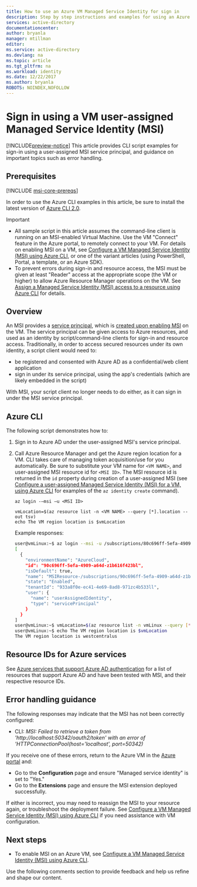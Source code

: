 ```yaml
---
title: How to use an Azure VM Managed Service Identity for sign in
description: Step by step instructions and examples for using an Azure VM MSI service principal for script client sign in and resource access.
services: active-directory
documentationcenter: 
author: bryanla
manager: mtillman
editor: 
ms.service: active-directory
ms.devlang: na
ms.topic: article
ms.tgt_pltfrm: na
ms.workload: identity
ms.date: 12/22/2017
ms.author: bryanla
ROBOTS: NOINDEX,NOFOLLOW
---
```


# Sign in using a VM user-assigned Managed Service Identity (MSI)

[!INCLUDE[preview-notice](~/includes/active-directory-msi-preview-notice-ua.md)]
This article provides CLI script examples for sign-in using a user-assigned MSI service principal, and guidance on important topics such as error handling.

## Prerequisites

[!INCLUDE [msi-core-prereqs](~/includes/active-directory-msi-core-prereqs-ua.md)]

In order to use the Azure CLI examples in this article, be sure to install the latest version of [Azure CLI 2.0](https://docs.microsoft.com/cli/azure/install-azure-cli). 

> [!IMPORTANT]
> - All sample script in this article assumes the command-line client is running on an MSI-enabled Virtual Machine. Use the VM "Connect" feature in the Azure portal, to remotely connect to your VM. For details on enabling MSI on a VM, see [Configure a VM Managed Service Identity (MSI) using Azure CLI](msi-qs-configure-cli-windows-vm.md), or one of the variant articles (using PowerShell, Portal, a template, or an Azure SDK). 
> - To prevent errors during sign-in and resource access, the MSI must be given at least "Reader" access at the appropriate scope (the VM or higher) to allow Azure Resource Manager operations on the VM. See [Assign a Managed Service Identity (MSI) access to a resource using Azure CLI](msi-howto-assign-access-cli.md) for details.

## Overview

An MSI provides a [service principal](~/articles/active-directory/develop/active-directory-dev-glossary.md#service-principal-object), which is [created upon enabling MSI](msi-overview.md#how-does-it-work) on the VM. The service principal can be given access to Azure resources, and used as an identity by script/command-line clients for sign-in and resource access. Traditionally, in order to access secured resources under its own identity, a script client would need to:  

   - be registered and consented with Azure AD as a confidential/web client application
   - sign in under its service principal, using the app's credentials (which are likely embedded in the script)

With MSI, your script client no longer needs to do either, as it can sign in under the MSI service principal. 

## Azure CLI

The following script demonstrates how to:

1. Sign in to Azure AD under the user-assigned MSI's service principal.  
2. Call Azure Resource Manager and get the Azure region location for a VM. CLI takes care of managing token acquisition/use for you automatically. Be sure to substitute your VM name for `<VM NAME>`, and user-assigned MSI resource id for `<MSI ID>`. The MSI resource id is returned in the `id` property during creation of a user-assigned MSI (see [Configure a user-assigned Managed Service Identity (MSI) for a VM, using Azure CLI](msi-qs-configure-cli-windows-vm.md) for examples of the `az identity create` command).

    ```azurecli
    az login -–msi –u <MSI ID>
   
    vmLocation=$(az resource list -n <VM NAME> --query [*].location --out tsv)
    echo The VM region location is $vmLocation
    ```

    Example responses:
   
    ```bash
    user@vmLinux:~$ az login --msi -u /subscriptions/80c696ff-5efa-4909-a64d-z1b616f423bl/resourcegroups/rgName/providers/Microsoft.ManagedIdentity/userAssignedIdentities/msiName
    [
      {
        "environmentName": "AzureCloud",
        "id": "90c696ff-5efa-4909-a64d-z1b616f423bl",
        "isDefault": true,
        "name": "MSIResource-/subscriptions/90c696ff-5efa-4909-a64d-z1b616f423bl/resourcegroups/rgName/providers/Microsoft.ManagedIdentity/userAssignedIdentities/msiName@50342",
        "state": "Enabled",
        "tenantId": "933a8f0e-ec41-4e69-8ad8-971zc4b533ll",
        "user": {
          "name": "userAssignedIdentity",
          "type": "servicePrincipal"
        }
      }
    ]  
    user@vmLinux:~$ vmLocation=$(az resource list -n vmLinux --query [*].location --out tsv)
    user@vmLinux:~$ echo The VM region location is $vmLocation
    The VM region location is westcentralus
    ```

## Resource IDs for Azure services

See [Azure services that support Azure AD authentication](msi-overview.md#azure-services-that-support-azure-ad-authentication) for a list of resources that support Azure AD and have been tested with MSI, and their respective resource IDs.

## Error handling guidance 

The following responses may indicate that the MSI has not been correctly configured:

- CLI: *MSI: Failed to retrieve a token from 'http://localhost:50342/oauth2/token' with an error of 'HTTPConnectionPool(host='localhost', port=50342)* 

If you receive one of these errors, return to the Azure VM in the [Azure portal](https://portal.azure.com) and:

- Go to the **Configuration** page and ensure "Managed service identity" is set to "Yes."
- Go to the **Extensions** page and ensure the MSI extension deployed successfully.

If either is incorrect, you may need to reassign the MSI to your resource again, or troubleshoot the deployment failure. See [Configure a VM Managed Service Identity (MSI) using Azure CLI](msi-qs-configure-cli-windows-vm.md) if you need assistance with VM configuration.

## Next steps

- To enable MSI on an Azure VM, see [Configure a VM Managed Service Identity (MSI) using Azure CLI](msi-qs-configure-cli-windows-vm.md).

Use the following comments section to provide feedback and help us refine and shape our content.









